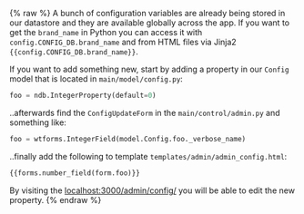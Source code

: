 {% raw %} A bunch of configuration variables are already being stored in our datastore and they are available globally across the app. If you want to get the `brand_name` in Python you can access it with `config.CONFIG_DB.brand_name` and from HTML files via Jinja2 `{{config.CONFIG_DB.brand_name}}`.

If you want to add something new, start by adding a property in our `Config` model that is located in `main/model/config.py`:

```python
foo = ndb.IntegerProperty(default=0)
```

..afterwards find the `ConfigUpdateForm` in the `main/control/admin.py` and something like:

```python
foo = wtforms.IntegerField(model.Config.foo._verbose_name)
```

..finally add the following to template `templates/admin/admin_config.html`:

```html
{{forms.number_field(form.foo)}}
```

By visiting the [localhost:3000/admin/config/](http://localhost:3000/admin/config/) you will be able to edit the new property. {% endraw %}
